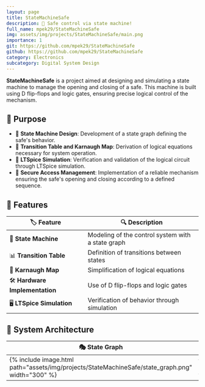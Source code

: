 ```yaml
---
layout: page
title: StateMachineSafe
description: 🔐 Safe control via state machine!
full_name: mpek29/StateMachineSafe
img: assets/img/projects/StateMachineSafe/main.png
importance: 1
git: https://github.com/mpek29/StateMachineSafe
github: https://github.com/mpek29/StateMachineSafe
category: Electronics
subcategory: Digital System Design
---
```



**StateMachineSafe** is a project aimed at designing and simulating a state machine to manage the opening and closing of a safe. This machine is built using D flip-flops and logic gates, ensuring precise logical control of the mechanism.

## 🎯 Purpose

- 📜 **State Machine Design**: Development of a state graph defining the safe's behavior.
- 🧮 **Transition Table and Karnaugh Map**: Derivation of logical equations necessary for system operation.
- 🔬 **LTSpice Simulation**: Verification and validation of the logical circuit through LTSpice simulation.
- 🔑 **Secure Access Management**: Implementation of a reliable mechanism ensuring the safe's opening and closing according to a defined sequence.

## 📝 Features

| 🏷️ Feature          | 🔍 Description |
|---------------------------|-------------|
| 🔄 **State Machine** | Modeling of the control system with a state graph |
| 📊 **Transition Table** | Definition of transitions between states |
| 📏 **Karnaugh Map** | Simplification of logical equations |
| 🛠️ **Hardware Implementation** | Use of D flip-flops and logic gates |
| 🖥️ **LTSpice Simulation** | Verification of behavior through simulation |

## 📐 System Architecture

| 🎭 State Graph | 🗂️ Transition Table | ⚡ Logic Circuit |
|-----------|-----------|-----------|
| {% include image.html path="assets/img/projects/StateMachineSafe/state_graph.png" width="300" %} | {% include image.html path="assets/img/projects/StateMachineSafe/transition_table.png" width="300" %} | {% include image.html path="assets/img/projects/StateMachineSafe/logic_circuit.png" width="300" %} |

